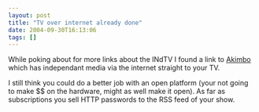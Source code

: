 ```yaml
---
layout: post
title: "TV over internet already done"
date: 2004-09-30T16:13:06
tags: []
---
```


<p>While poking about for more links about the INdTV I found a link to <a href="http://www.akimbo.com/">Akimbo</a> which has independant media via the internet straight to your TV.</p>

<p>I still think you could do a better job with an open platform (your not going to make $$ on the hardware, might as well make it open).  As far as subscriptions you sell <span class="caps">HTTP</span> passwords to the <span class="caps">RSS</span> feed of your show.</p>

